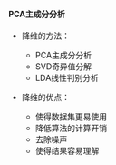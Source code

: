 #### PCA主成分分析

- 降维的方法：
  - PCA主成分分析
  - SVD奇异值分解
  - LDA线性判别分析

- 降维的优点：
  - 使得数据集更易使用
  - 降低算法的计算开销
  - 去除噪声
  - 使得结果容易理解